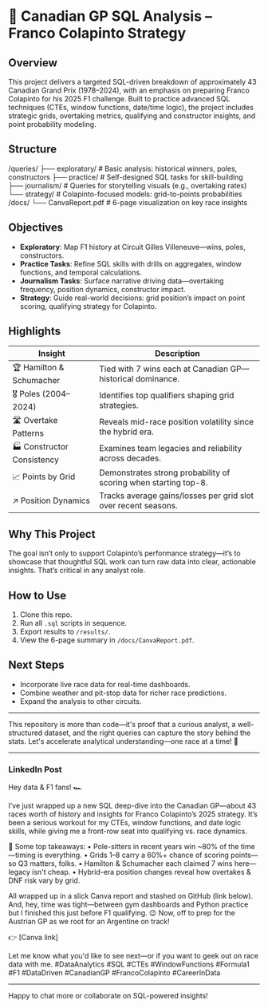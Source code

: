 # 🏁 Canadian GP SQL Analysis – Franco Colapinto Strategy

## Overview
This project delivers a targeted SQL-driven breakdown of approximately 43 Canadian Grand Prix (1978–2024), with an emphasis on preparing Franco Colapinto for his 2025 F1 challenge. Built to practice advanced SQL techniques (CTEs, window functions, date/time logic), the project includes strategic grids, overtaking metrics, qualifying and constructor insights, and point probability modeling.

## Structure

/queries/
├── exploratory/ # Basic analysis: historical winners, poles, constructors
├── practice/ # Self-designed SQL tasks for skill-building
├── journalism/ # Queries for storytelling visuals (e.g., overtaking rates)
└── strategy/ # Colapinto-focused models: grid-to-points probabilities
/docs/
└── CanvaReport.pdf # 6-page visualization on key race insights


## Objectives
- **Exploratory**: Map F1 history at Circuit Gilles Villeneuve—wins, poles, constructors.
- **Practice Tasks**: Refine SQL skills with drills on aggregates, window functions, and temporal calculations.
- **Journalism Tasks**: Surface narrative driving data—overtaking frequency, position dynamics, constructor impact.
- **Strategy**: Guide real-world decisions: grid position’s impact on point scoring, qualifying strategy for Colapinto.

## Highlights
| Insight                   | Description |
|--------------------------|-------------|
| 🏆 Hamilton & Schumacher | Tied with 7 wins each at Canadian GP—historical dominance. |
| 🎖 Poles (2004–2024)     | Identifies top qualifiers shaping grid strategies. |
| 🛣 Overtake Patterns     | Reveals mid-race position volatility since the hybrid era. |
| 🏭 Constructor Consistency | Examines team legacies and reliability across decades. |
| 📈 Points by Grid        | Demonstrates strong probability of scoring when starting top-8. |
| ↗️ Position Dynamics     | Tracks average gains/losses per grid slot over recent seasons. |

## Why This Project
The goal isn’t only to support Colapinto’s performance strategy—it’s to showcase that thoughtful SQL work can turn raw data into clear, actionable insights. That’s critical in any analyst role.

## How to Use
1. Clone this repo.
2. Run all `.sql` scripts in sequence.
3. Export results to `/results/`.
4. View the 6-page summary in `/docs/CanvaReport.pdf`.

## Next Steps
- Incorporate live race data for real-time dashboards.
- Combine weather and pit-stop data for richer race predictions.
- Expand the analysis to other circuits.

---

This repository is more than code—it's proof that a curious analyst, a well-structured dataset, and the right queries can capture the story behind the stats. Let's accelerate analytical understanding—one race at a time! 🚦

---

### LinkedIn Post

Hey data & F1 fans! 🏎️

I’ve just wrapped up a new SQL deep-dive into the Canadian GP—about 43 races worth of history and insights for Franco Colapinto’s 2025 strategy. It’s been a serious workout for my CTEs, window functions, and date logic skills, while giving me a front-row seat into qualifying vs. race dynamics.

📌 Some top takeaways:
• Pole-sitters in recent years win ~80% of the time—timing is everything.
• Grids 1–8 carry a 60%+ chance of scoring points—so Q3 matters, folks.
• Hamilton & Schumacher each claimed 7 wins here—legacy isn't cheap.
• Hybrid-era position changes reveal how overtakes & DNF risk vary by grid.

All wrapped up in a slick Canva report and stashed on GitHub (link below). And, hey, time was tight—between gym dashboards and Python practice but I finished this just before F1 qualifying. 😉 Now, off to prep for the Austrian GP as we root for an Argentine on track!

👉 [Canva link]

Let me know what you'd like to see next—or if you want to geek out on race data with me. #DataAnalytics #SQL #CTEs #WindowFunctions #Formula1 #F1 #DataDriven #CanadianGP #FrancoColapinto #CareerInData

---

Happy to chat more or collaborate on SQL-powered insights!

